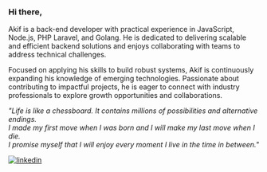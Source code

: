 ### Hi there,

Akif is a back-end developer with practical experience in JavaScript, Node.js, PHP Laravel, and Golang. He is dedicated to delivering scalable and efficient backend solutions and enjoys collaborating with teams to address technical challenges.

Focused on applying his skills to build robust systems, Akif is continuously expanding his knowledge of emerging technologies. Passionate about contributing to impactful projects, he is eager to connect with industry professionals to explore growth opportunities and collaborations.

<i> "Life is like a chessboard. It contains millions of possibilities and alternative endings. <br> I made my first move when I was born and I will make my last move when I die. <br> I promise myself that I will enjoy every moment I live in the time in between." </i>

[![linkedin](https://img.shields.io/badge/Linkedin-000000?style=for-the-badge&logo=Linkedin&logoColor=white)](https://www.linkedin.com/in/akifacet/)

